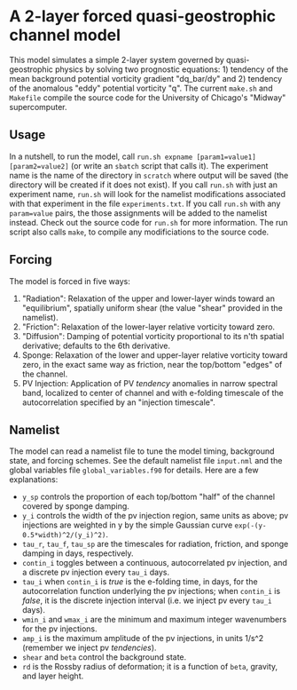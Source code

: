 # A 2-layer forced quasi-geostrophic channel model
This model simulates a simple 2-layer system governed by quasi-geostrophic physics by solving two prognostic equations: 1) tendency of the mean background potential vorticity gradient "dq_bar/dy" and 2) tendency of the anomalous "eddy" potential vorticity "q". 
The current `make.sh` and `Makefile` compile the source code for the University of Chicago's "Midway" supercomputer.

## Usage
In a nutshell, to run the model, call `run.sh expname [param1=value1] [param2=value2]` (or write an `sbatch` script that calls it). The experiment name is the name of the directory in `scratch` where output will be saved (the directory will be created if it does not exist). If you call `run.sh` with just an experiment name, `run.sh` will look for the namelist modifications associated with that experiment in the file `experiments.txt`. If you call `run.sh` with any `param=value` pairs, the those assignments will be added to the namelist instead. Check out the source code for `run.sh` for more information. The run script also calls `make`, to compile any modificiations to the source code.

## Forcing
The model is forced in five ways:
  1. "Radiation": Relaxation of the upper and lower-layer winds toward an "equilibrium", spatially uniform shear (the value "shear" provided in the namelist).
  2. "Friction": Relaxation of the lower-layer relative vorticity toward zero.
  3. "Diffusion": Damping of potential vorticity proportional to its n'th spatial derivative; defaults to the 6th derivative. 
  4. Sponge: Relaxation of the lower and upper-layer relative vorticity toward zero, in the exact same way as friction, near the top/bottom "edges" of the channel.
  5. PV Injection: Application of PV *tendency* anomalies in narrow spectral band, localized to center of channel and with e-folding timescale of the autocorrelation specified by an "injection timescale".

## Namelist
The model can read a namelist file to tune the model timing, background state, and forcing schemes. See the default namelist file `input.nml` and the global variables file `global_variables.f90` for details. Here are a few explanations:

  * `y_sp` controls the proportion of each top/bottom "half" of the channel covered by sponge damping.
  * `y_i` controls the width of the pv injection region, same units as above; pv injections are weighted in y by the simple Gaussian curve `exp(-(y-0.5*width)^2/(y_i)^2)`.
  * `tau_r`, `tau_f`, `tau_sp` are the timescales for radiation, friction, and sponge damping in days, respectively.
  * `contin_i` toggles between a continuous, autocorrelated pv injection, and a discrete pv injection every `tau_i` days.
  * `tau_i` when `contin_i` is *true* is the e-folding time, in days, for the autocorrelation function underlying the pv injections; when `contin_i` is *false*, it is the discrete injection interval (i.e. we inject pv every `tau_i` days).
  * `wmin_i` and `wmax_i` are the minimum and maximum integer wavenumbers for the pv injections.
  * `amp_i` is the maximum amplitude of the pv injections, in units 1/s^2 (remember we inject pv *tendencies*).
  * `shear` and `beta` control the background state.
  * `rd` is the Rossby radius of deformation; it is a function of `beta`, gravity, and layer height.

